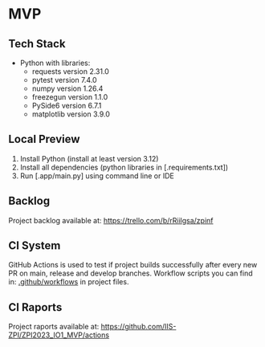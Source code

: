 # MVP
## Tech Stack
- Python with libraries:
    - requests version 2.31.0 
    - pytest version 7.4.0
    - numpy version 1.26.4 
    - freezegun version 1.1.0 
    - PySide6 version 6.7.1 
    - matplotlib version 3.9.0 
## Local Preview
1. Install Python (install at least version 3.12)
2. Install all dependencies (python libraries in [.requirements.txt])
3. Run [.app/main.py] using command line or IDE
## Backlog
Project backlog available at: https://trello.com/b/rRiilgsa/zpinf
## CI System
GitHub Actions is used to test if project builds successfully after every new PR on main, release and develop branches. 
Workflow scripts you can find in: [.github/workflows](https://github.com/IIS-ZPI/ZPI2023_IO1_MVP/tree/release/.github/workflows) in project files.
## CI Raports
Project raports available at: https://github.com/IIS-ZPI/ZPI2023_IO1_MVP/actions
